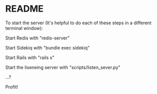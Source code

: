 # README

To start the server (It's helpful to do each of these steps in a different terminal window):

Start Redis with "redis-server"

Start Sidekiq with "bundle exec sidekiq"

Start Rails with "rails s"

Start the liseneing server with "scripts/listen_sever.py"

...?

Profit!
